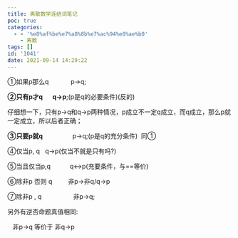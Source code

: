 ```yaml
---
title: 离散数学连结词笔记
poc: true
categories:
  - - '%e8%af%be%e7%a8%8b%e7%ac%94%e8%ae%b0'
    - 离散
tags: []
id: '1041'
date: 2021-09-14 14:29:22
---
```


①如果p那么q         　p->q;

**②只有p才q** 　 **q->p**;(p是q的必要条件)(反的)

仔细想一下，只有p->q和q->p两种情况，p成立不一定q成立，而q成立，那么p就一定成立，所以后者正确；

**③只要p就q**                 p->q;(p是q的充分条件)  同①

④仅当p, q   q->p(仅当不就是只有吗?)

⑤当且仅当p,q           q<->p(充要条件，与==等价)

⑥除非p 否则 q         非p->非q/q->p

⑦除非p , q                  非p->q;

另外有逆否命题真值相同:

   非p->q 等价于 非q->p